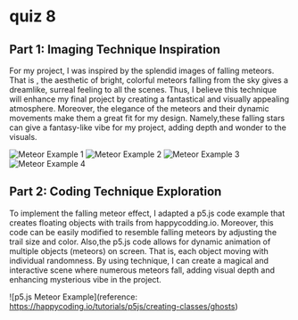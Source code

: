 # quiz 8
## Part 1: Imaging Technique Inspiration

For my project, I was inspired by the splendid images of falling meteors. That is , the aesthetic of bright, colorful meteors falling from the sky gives a dreamlike, surreal feeling to all the scenes. Thus, I believe this technique will enhance my final project by creating a fantastical and visually appealing atmosphere. Moreover, the elegance of the meteors and their dynamic movements make them a great fit for my design. Namely,these falling stars can give a fantasy-like vibe for my project, adding depth and wonder to the visuals.

![Meteor Example 1](https://github.com/xiaoy0919/xiyu0585_9103_tut9/blob/main/p5_project/assests/p1.png)
    ![Meteor Example 2](https://github.com/xiaoy0919/xiyu0585_9103_tut9/blob/main/p5_project/assests/p2.png)
![Meteor Example 3](https://github.com/xiaoy0919/xiyu0585_9103_tut9/blob/main/p5_project/assests/p3.png)
![Meteor Example 4](https://github.com/xiaoy0919/xiyu0585_9103_tut9/blob/main/p5_project/assests/p4.png)

##  Part 2: Coding Technique Exploration

To implement the falling meteor effect, I adapted a p5.js code example that creates floating objects with trails from happycodding.io. Moreover, this code can be easily modified to resemble falling meteors by adjusting the trail size and color. Also,the p5.js code allows for dynamic animation of multiple objects (meteors) on screen. That is, each object moving with individual randomness. By using  technique, I can create a magical and interactive scene where numerous meteors fall, adding visual depth and enhancing mysterious vibe in the project.

![p5.js Meteor Example](reference: https://happycoding.io/tutorials/p5js/creating-classes/ghosts)


